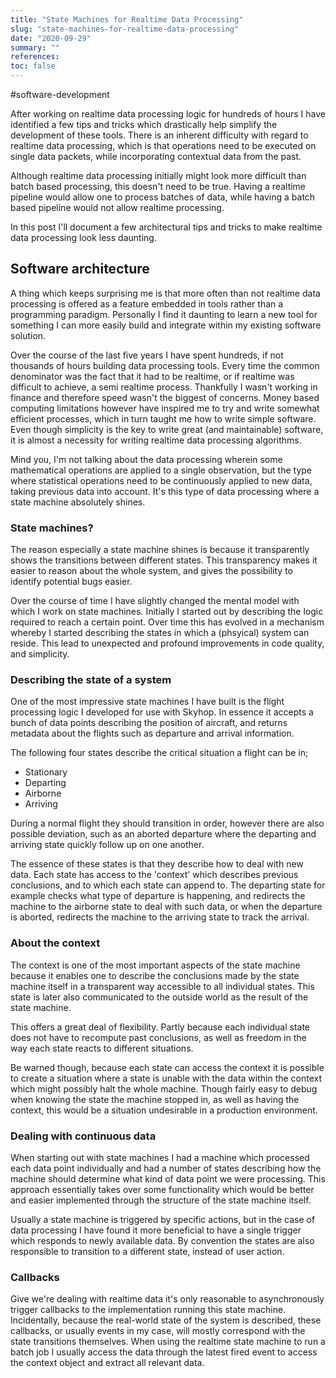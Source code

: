 ```yaml
---
title: "State Machines for Realtime Data Processing"
slug: "state-machines-for-realtime-data-processing"
date: "2020-09-29"
summary: ""
references: 
toc: false
---
```


#software-development

After working on realtime data processing logic for hundreds of hours I have identified a few tips and tricks which drastically help simplify the development of these tools. There is an inherent difficulty with regard to realtime data processing, which is that operations need to be executed on single data packets, while incorporating contextual data from the past.

Although realtime data processing initially might look more difficult than batch based processing, this doesn't need to be true. Having a realtime pipeline would allow one to process batches of data, while having a batch based pipeline would not allow realtime processing.

In this post I'll document a few architectural tips and tricks to make realtime data processing look less daunting.


## Software architecture

A thing which keeps surprising me is that more often than not realtime data processing is offered as a feature embedded in tools rather than a programming paradigm. Personally I find it daunting to learn a new tool for something I can more easily build and integrate within my existing software solution.

Over the course of the last five years I have spent hundreds, if not thousands of hours building data processing tools. Every time the common denominator was the fact that it had to be realtime, or if realtime was difficult to achieve, a semi realtime process. Thankfully I wasn't working in finance and therefore speed wasn't the biggest of concerns. Money based computing limitations however have inspired me to try and write somewhat efficient processes, which in turn taught me how to write simple software. Even though simplicity is the key to write great (and maintainable) software, it is almost a necessity for writing realtime data processing algorithms.

Mind you, I'm not talking about the data processing wherein some mathematical operations are applied to a single observation, but the type where statistical operations need to be continuously applied to new data, taking previous data into account. It's this type of data processing where a state machine absolutely shines.

### State machines?

The reason especially a state machine shines is because it transparently shows the transitions between different states. This transparency makes it easier to reason about the whole system, and gives the possibility to identify potential bugs easier.

Over the course of time I have slightly changed the mental model with which I work on state machines. Initially I started out by describing the logic required to reach a certain point. Over time this has evolved in a mechanism whereby I started describing the states in which a (phsyical) system can reside. This lead to unexpected and profound improvements in code quality, and simplicity.

### Describing the state of a system

One of the most impressive state machines I have built is the flight processing logic I developed for use with Skyhop. In essence it accepts a bunch of data points describing the position of aircraft, and returns metadata about the flights such as departure and arrival information.

The following four states describe the critical situation a flight can be in;

- Stationary
- Departing
- Airborne
- Arriving

During a normal flight they should transition in order, however there are also possible deviation, such as an aborted departure where the departing and arriving state quickly follow up on one another.

The essence of these states is that they describe how to deal with new data. Each state has access to the 'context' which describes previous conclusions, and to which each state can append to. The departing state for example checks what type of departure is happening, and redirects the machine to the airborne state to deal with such data, or when the departure is aborted, redirects the machine to the arriving state to track the arrival.

### About the context

The context is one of the most important aspects of the state machine because it enables one to describe the conclusions made by the state machine itself in a transparent way accessible to all individual states. This state is later also communicated to the outside world as the result of the state machine.

This offers a great deal of flexibility. Partly because each individual state does not have to recompute past conclusions, as well as freedom in the way each state reacts to different situations.

Be warned though, because each state can access the context it is possible to create a situation where a state is unable with the data within the context which might possibly halt the whole machine. Though fairly easy to debug when knowing the state the machine stopped in, as well as having the context, this would be a situation undesirable in a production environment.

### Dealing with continuous data

When starting out with state machines I had a machine which processed each data point individually and had a number of states describing how the machine should determine what kind of data point we were processing. This approach essentially takes over some functionality which would be better and easier implemented through the structure of the state machine itself.

Usually a state machine is triggered by specific actions, but in the case of data processing I have found it more beneficial to have a single trigger which responds to newly available data. By convention the states are also responsible to transition to a different state, instead of user action.

### Callbacks

Give we're dealing with realtime data it's only reasonable to asynchronously trigger callbacks to the implementation running this state machine. Incidentally, because the real-world state of the system is described, these callbacks, or usually events in my case, will mostly correspond with the state transitions themselves. When using the realtime state machine to run a batch job I usually access the data through the latest fired event to access the context object and extract all relevant data.

